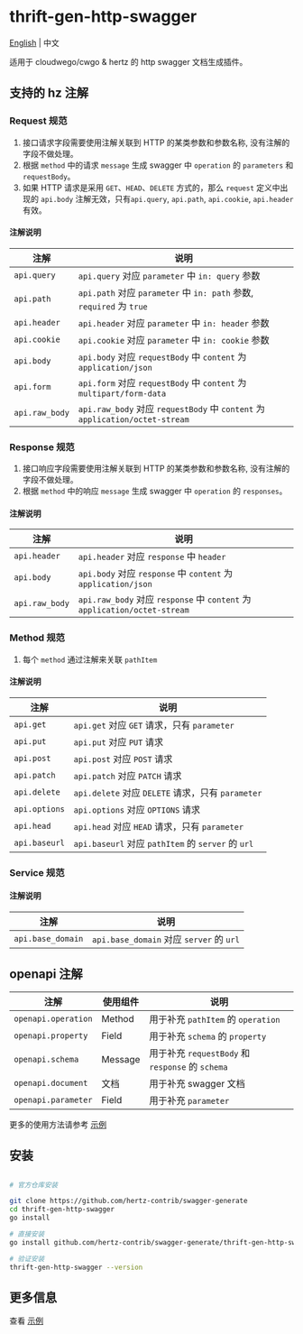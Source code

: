 # thrift-gen-http-swagger

[English](README.md) | 中文

适用于 cloudwego/cwgo & hertz 的 http swagger 文档生成插件。

## 支持的 hz 注解

### Request 规范

1. 接口请求字段需要使用注解关联到 HTTP 的某类参数和参数名称, 没有注解的字段不做处理。
2. 根据 `method` 中的请求 `message` 生成 swagger 中 `operation` 的 `parameters` 和 `requestBody`。
3. 如果 HTTP 请求是采用 `GET`、`HEAD`、`DELETE` 方式的，那么 `request` 定义中出现的 `api.body` 注解无效，只有`api.query`, `api.path`, `api.cookie`, `api.header` 有效。

#### 注解说明

| 注解             | 说明                                                                       |  
|----------------|--------------------------------------------------------------------------|
| `api.query`    | `api.query` 对应 `parameter` 中 `in: query` 参数                              |  
| `api.path`     | `api.path` 对应 `parameter` 中 `in: path` 参数, `required` 为 `true`           |
| `api.header`   | `api.header` 对应 `parameter` 中 `in: header` 参数                            |       
| `api.cookie`   | `api.cookie` 对应 `parameter` 中 `in: cookie` 参数                            |
| `api.body`     | `api.body` 对应 `requestBody` 中 `content` 为 `application/json`             | 
| `api.form`     | `api.form` 对应 `requestBody` 中 `content` 为 `multipart/form-data`          | 
| `api.raw_body` | `api.raw_body` 对应 `requestBody` 中 `content` 为 `application/octet-stream` |

### Response 规范

1. 接口响应字段需要使用注解关联到 HTTP 的某类参数和参数名称, 没有注解的字段不做处理。
2. 根据 `method` 中的响应 `message` 生成 swagger 中 `operation` 的 `responses`。

#### 注解说明

| 注解             | 说明                                                                    |  
|----------------|-----------------------------------------------------------------------|
| `api.header`   | `api.header` 对应 `response` 中 `header`                                 |
| `api.body`     | `api.body` 对应 `response` 中 `content` 为 `application/json`             |
| `api.raw_body` | `api.raw_body` 对应 `response` 中 `content` 为 `application/octet-stream` |

### Method 规范

1. 每个 `method` 通过注解来关联 `pathItem`

#### 注解说明

| 注解            | 说明                                             |  
|---------------|------------------------------------------------|
| `api.get`     | `api.get` 对应 `GET` 请求，只有 `parameter`           |
| `api.put`     | `api.put` 对应 `PUT` 请求                          |
| `api.post`    | `api.post` 对应 `POST` 请求                        |
| `api.patch`   | `api.patch` 对应 `PATCH` 请求                      |
| `api.delete`  | `api.delete` 对应 `DELETE` 请求，只有 `parameter`     |
| `api.options` | `api.options` 对应 `OPTIONS` 请求                  |
| `api.head`    | `api.head` 对应 `HEAD` 请求，只有 `parameter`         |
| `api.baseurl` | `api.baseurl` 对应 `pathItem` 的 `server` 的 `url` |

### Service 规范

#### 注解说明

| 注解                | 说明                                    |  
|-------------------|---------------------------------------|
| `api.base_domain` | `api.base_domain` 对应 `server` 的 `url` |

## openapi 注解

| 注解                  | 使用组件    | 说明                                         |  
|---------------------|---------|--------------------------------------------|
| `openapi.operation` | Method  | 用于补充 `pathItem` 的 `operation`              |
| `openapi.property`  | Field   | 用于补充 `schema` 的 `property`                 |
| `openapi.schema`    | Message | 用于补充 `requestBody` 和 `response` 的 `schema` |
| `openapi.document`  | 文档      | 用于补充 swagger 文档                            |
| `openapi.parameter` | Field   | 用于补充 `parameter`                           |

更多的使用方法请参考 [示例](example/hello.thrift)

## 安装

```sh

# 官方仓库安装

git clone https://github.com/hertz-contrib/swagger-generate
cd thrift-gen-http-swagger
go install

# 直接安装
go install github.com/hertz-contrib/swagger-generate/thrift-gen-http-swagger@latest

# 验证安装
thrift-gen-http-swagger --version
```

## 更多信息

查看 [示例](example/hello.thrift)




